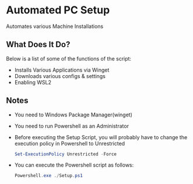 # Automated PC Setup
Automates various Machine Installations

## What Does It Do?
Below is a list of some of the functions of the script:

- Installs Various Applications via Winget
- Downloads various configs & settings
- Enabling WSL2

## Notes
- You need to Windows Package Manager(winget) 
- You need to run Powershell as an Administrator
- Before executing the Setup Script, you will probably have to change the execution policy in Powershell to Unrestricted
  ```powershell
  Set-ExecutionPolicy Unrestricted -Force
  ```

- You can execute the Powershell script as follows:
  ```powershell
  Powershell.exe ./Setup.ps1
  ```